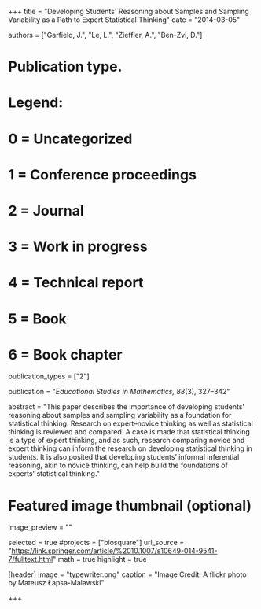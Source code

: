 +++
title = "Developing Students' Reasoning about Samples and Sampling Variability as a Path to Expert Statistical Thinking"
date = "2014-03-05"

authors = ["Garfield, J.", "Le, L.", "Zieffler, A.", "Ben-Zvi, D."]

# Publication type.
# Legend:
# 0 = Uncategorized
# 1 = Conference proceedings
# 2 = Journal
# 3 = Work in progress
# 4 = Technical report
# 5 = Book
# 6 = Book chapter
publication_types = ["2"]

publication = "*Educational Studies in Mathematics, 88*(3), 327&ndash;342"


abstract = "This paper describes the importance of developing students' reasoning about samples and sampling variability as a foundation for statistical thinking. Research on expert–novice thinking as well as statistical thinking is reviewed and compared. A case is made that statistical thinking is a type of expert thinking, and as such, research comparing novice and expert thinking can inform the research on developing statistical thinking in students. It is also posited that developing students’ informal inferential reasoning, akin to novice thinking, can help build the foundations of experts' statistical thinking."


# Featured image thumbnail (optional)
image_preview = ""

selected = true
#projects = ["biosquare"]
url_source = "https://link.springer.com/article/%2010.1007/s10649-014-9541-7/fulltext.html"
math = true
highlight = true

[header]
image = "typewriter.png"
caption = "Image Credit: A flickr photo by Mateusz Łapsa-Malawski"

+++

